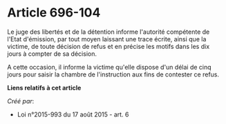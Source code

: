 # Article 696-104

Le juge des libertés et de la détention informe l'autorité compétente de l'Etat d'émission, par tout moyen laissant une trace
écrite, ainsi que la victime, de toute décision de refus et en précise les motifs dans les dix jours à compter de sa
décision. 

A cette occasion, il informe la victime qu'elle dispose d'un délai de cinq jours pour saisir la chambre de l'instruction aux
fins de contester ce refus.

**Liens relatifs à cet article**

_Créé par_:

  - Loi n°2015-993 du 17 août 2015 - art. 6

